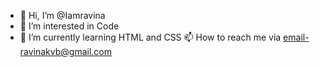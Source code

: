 - 👋 Hi, I’m @Iamravina
- 👀 I’m interested in Code 
- 🌱 I’m currently learning HTML and CSS
  📫 How to reach me via email-ravinakvb@gmail.com

<!---
Iamravina/Iamravina is a ✨ special ✨ repository because its `README.md` (this file) appears on your GitHub profile.
You can click the Preview link to take a look at your changes.
--->
